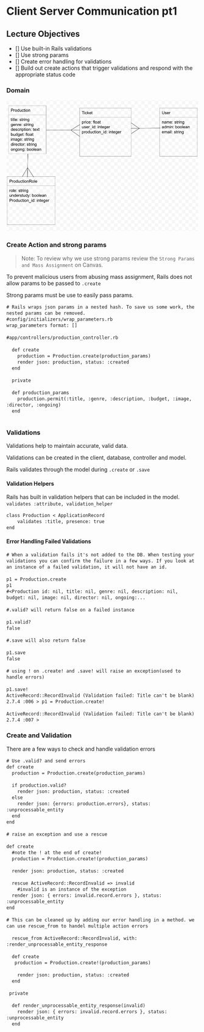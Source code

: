 # Client Server Communication pt1

## Lecture Objectives

- [] Use built-in Rails validations
- [] Use strong params
- [] Create error handling for validations 
- [] Build out create actions that trigger validations and respond with the appropriate status code

### Domain
![domain_2](assets/domain_2.png)

### Create Action and strong params
>Note: To review why we use strong params review the `Strong Params and Mass Assignment` on Canvas.

To prevent malicious users from abusing mass assignment, Rails does not allow params to be passed to `.create`  

Strong params must be use to easily pass params. 

```
# Rails wraps json params in a nested hash. To save us some work, the nested params can be removed. 
#config/initializers/wrap_parameters.rb
wrap_parameters format: []

#app/controllers/production_controller.rb

  def create
    production = Production.create(production_params)
    render json: production, status: :created 
  end 

  private 

  def production_params
    production.permit(:title, :genre, :description, :budget, :image, :director, :ongoing)
  end 


```

### Validations
Validations help to maintain accurate, valid data.

Validations can be created in the client, database, controller and model.

Rails validates through the model during `.create` or `.save`

#### Validation Helpers 
Rails has built in validation helpers that can be included in the model. `validates :attribute, validation_helper`

```
class Production < ApplicationRecord
    validates :title, presence: true
end

```

#### Error Handling Failed Validations 

```
# When a validation fails it's not added to the DB. When testing your validations you can confirm the failure in a few ways. If you look at an instance of a failed validation, it will not have an id.

p1 = Production.create
p1
#<Production id: nil, title: nil, genre: nil, description: nil, budget: nil, image: nil, director: nil, ongoing:... 

#.valid? will return false on a failed instance

p1.valid?
false

#.save will also return false

p1.save
false

# using ! on .create! and .save! will raise an exception(used to handle errors) 

p1.save!
ActiveRecord::RecordInvalid (Validation failed: Title can't be blank)
2.7.4 :006 > p1 = Production.create!

ActiveRecord::RecordInvalid (Validation failed: Title can't be blank)
2.7.4 :007 > 

```

### Create and Validation

There are a few ways to check and handle validation errors 

```
# Use .valid? and send errors 
def create
  production = Production.create(production_params)

  if production.valid?
    render json: production, status: :created
  else
    render json: {errors: production.errors}, status: :unprocessable_entity
  end 
end 

# raise an exception and use a rescue 

def create
  #note the ! at the end of create!
  production = Production.create!(production_params)

  render json: production, status: :created

  rescue ActiveRecord::RecordInvalid => invalid
    #invalid is an instance of the exception 
  render json: { errors: invalid.record.errors }, status: :unprocessable_entity
end 

# This can be cleaned up by adding our error handling in a method. we can use rescue_from to handel multiple action errors 

  rescue_from ActiveRecord::RecordInvalid, with: :render_unprocessable_entity_response

  def create
   production = Production.create!(production_params)

    render json: production, status: :created
  end 

 private

  def render_unprocessable_entity_response(invalid)
    render json: { errors: invalid.record.errors }, status: :unprocessable_entity
  end

```